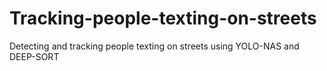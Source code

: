 # Tracking-people-texting-on-streets
Detecting and tracking people texting on streets using YOLO-NAS and DEEP-SORT
